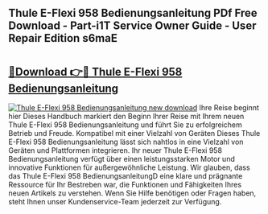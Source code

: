 ## Thule E-Flexi 958 Bedienungsanleitung PDf Free Download - Part-i1T Service Owner Guide - User Repair Edition s6maE

# <h2><a href="http://df2ulaj.blite.top/?on=Thule+E-Flexi+958+Bedienungsanleitung">🔗Download 👉🔴 Thule E-Flexi 958 Bedienungsanleitung</a></h2>

[![Thule E-Flexi 958 Bedienungsanleitung new download](https://i.imgur.com/lujVjoI.png)](http://df2ulaj.blite.top/?on=Thule+E-Flexi+958+Bedienungsanleitung)
Ihre Reise beginnt hier Dieses Handbuch markiert den Beginn Ihrer Reise mit Ihrem neuen Thule E-Flexi 958 Bedienungsanleitung und führt Sie zu erfolgreichem Betrieb und Freude. Kompatibel mit einer Vielzahl von Geräten Dieses Thule E-Flexi 958 Bedienungsanleitung lässt sich nahtlos in eine Vielzahl von Geräten und Plattformen integrieren. Ihr neuer Thule E-Flexi 958 Bedienungsanleitung verfügt über einen leistungsstarken Motor und innovative Funktionen für außergewöhnliche Leistung. Wir glauben, dass das Thule E-Flexi 958 BedienungsanleitungD eine klare und prägnante Ressource für Ihr Bestreben war, die Funktionen und Fähigkeiten Ihres neuen Artikels zu verstehen. Wenn Sie Hilfe benötigen oder Fragen haben, steht Ihnen unser Kundenservice-Team jederzeit zur Verfügung.
